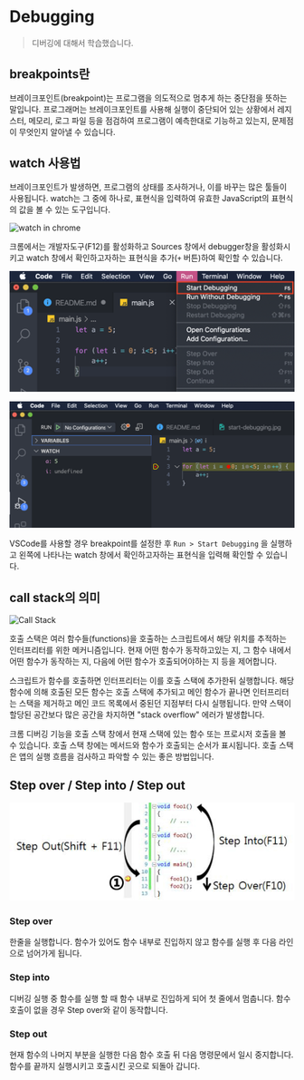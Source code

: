 # Debugging

> 디버깅에 대해서 학습했습니다.

## breakpoints란

브레이크포인트(breakpoint)는 프로그램을 의도적으로 멈추게 하는 중단점을 뜻하는 말입니다. 프로그래머는 브레이크포인트를 사용해 실행이 중단되어 있는 상황에서 레지스터, 메모리, 로그 파일 등을 점검하여 프로그램이 예측한대로 기능하고 있는지, 문제점이 무엇인지 알아낼 수 있습니다.

## watch 사용법

브레이크포인트가 발생하면, 프로그램의 상태를 조사하거나, 이를 바꾸는 많은 툴들이 사용됩니다. watch는 그 중에 하나로, 표현식을 입력하여 유효한 JavaScript의 표현식의 값을 볼 수 있는 도구입니다.

![watch in chrome](https://developers.google.com/web/tools/chrome-devtools/javascript/imgs/watch.svg)

크롬에서는 개발자도구(F12)를 활성화하고 Sources 창에서 debugger창을 활성화시키고 watch 창에서 확인하고자하는 표현식을 추가(`+` 버튼)하여 확인할 수 있습니다.

![VSCode start debugging](/images/start-debugging.jpg)

![VSCode debugger](/images/vscode-debugger.jpg)

VSCode를 사용할 경우 breakpoint를 설정한 후 `Run > Start Debugging` 을 실행하고 왼쪽에 나타나는 watch 창에서 확인하고자하는 표현식을 입력해 확인할 수 있습니다.

## call stack의 의미

![Call Stack](https://i.stack.imgur.com/s0Ilj.png)

호출 스택은 여러 함수들(functions)을 호출하는 스크립트에서 해당 위치를 추적하는 인터프리터를 위한 메커니즘입니다. 현재 어떤 함수가 동작하고있는 지, 그 함수 내에서 어떤 함수가 동작하는 지, 다음에 어떤 함수가 호출되어야하는 지 등을 제어합니다.

스크립트가 함수를 호출하면 인터프리터는 이를 호출 스택에 추가한뒤 실행합니다. 해당 함수에 의해 호출된 모든 함수는 호출 스택에 추가되고 메인 함수가 끝나면 인터프리터는 스택을 제거하고 메인 코드 목록에서 중된던 지점부터 다시 실행됩니다. 만약 스택이 할당된 공간보다 많은 공간을 차지하면 "stack overflow" 에러가 발생합니다.

크롬 디버깅 기능을 호출 스택 창에서 현재 스택에 있는 함수 또는 프로시저 호출을 볼 수 있습니다. 호출 스택 창에는 메서드와 함수가 호출되는 순서가 표시됩니다. 호출 스택은 앱의 실행 흐름을 검사하고 파악할 수 있는 좋은 방법입니다.

## Step over / Step into / Step out

![debugging step](images/debugging-step.jpg)

### Step over

한줄을 실행합니다. 함수가 있어도 함수 내부로 진입하지 않고 함수를 실행 후 다음 라인으로 넘어가게 됩니다.

### Step into

디버깅 실행 중 함수를 실행 할 때 함수 내부로 진입하게 되어 첫 줄에서 멈춥니다. 함수 호출이 없을 경우 Step over와 같이 동작합니다.

### Step out

현재 함수의 나머지 부분을 실행한 다음 함수 호출 뒤 다음 명령문에서 일시 중지합니다. 함수를 끝까지 실행시키고 호출시킨 곳으로 되돌아 갑니다.
